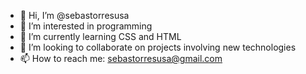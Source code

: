 - 👋 Hi, I’m @sebastorresusa
- 👀 I’m interested in programming 
- 🌱 I’m currently learning CSS and HTML
- 💞️ I’m looking to collaborate on projects involving new technologies
- 📫 How to reach me: sebastorresusa@gmail.com

<!---
sebastorresusa/sebastorresusa is a ✨ special ✨ repository because its `README.md` (this file) appears on your GitHub profile.
You can click the Preview link to take a look at your changes.
--->
